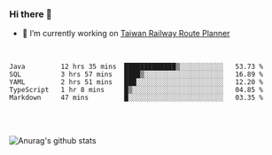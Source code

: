 ### Hi there 👋

- 🔭 I’m currently working on [Taiwan Railway Route Planner](https://github.com/Taiwan-Railway-Route-Planner)

<br/>

<!--START_SECTION:waka-->
```text
Java         12 hrs 35 mins  █████████████▒░░░░░░░░░░░   53.73 % 
SQL          3 hrs 57 mins   ████▒░░░░░░░░░░░░░░░░░░░░   16.89 % 
YAML         2 hrs 51 mins   ███░░░░░░░░░░░░░░░░░░░░░░   12.20 % 
TypeScript   1 hr 8 mins     █▒░░░░░░░░░░░░░░░░░░░░░░░   04.85 % 
Markdown     47 mins         █░░░░░░░░░░░░░░░░░░░░░░░░   03.35 % 
```
<!--END_SECTION:waka-->

<br/>
<br/>

![Anurag's github stats](https://github-readme-stats.vercel.app/api?username=DepickereSven&show_icons=true&theme=tokyonight)



<!--
**DepickereSven/DepickereSven** is a ✨ _special_ ✨ repository because its `README.md` (this file) appears on your GitHub profile.

Here are some ideas to get you started:

- 🔭 I’m currently working on ...
- 🌱 I’m currently learning ...
- 👯 I’m looking to collaborate on ...
- 🤔 I’m looking for help with ...
- 💬 Ask me about ...
- 📫 How to reach me: ...
- 😄 Pronouns: ...
- ⚡ Fun fact: ...
-->
